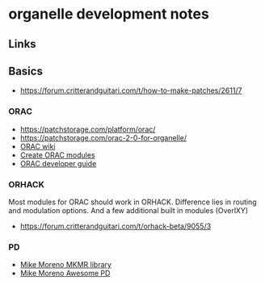 # organelle development notes

## Links

## Basics

- https://forum.critterandguitari.com/t/how-to-make-patches/2611/7


### ORAC

- https://patchstorage.com/platform/orac/
- https://patchstorage.com/orac-2-0-for-organelle/
- [ORAC wiki](https://github.com/TheTechnobear/Orac/wiki)
- [Create ORAC modules](https://www.youtube.com/watch?v=ilHzy4mNu3w)
- [ORAC developer guide](https://forum.critterandguitari.com/t/orac-module-developers-guide/2744)


### ORHACK

Most modules for ORAC should work in ORHACK. Difference lies in routing and modulation options. And a few additional 
built in modules (OverlXY)

- https://forum.critterandguitari.com/t/orhack-beta/9055/3 


### PD

- [Mike Moreno MKMR library](https://github.com/MikeMorenoDSP/pd-mkmr)
- [Mike Moreno Awesome PD](https://github.com/MikeMorenoDSP/awesome-puredata)